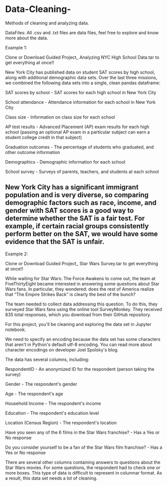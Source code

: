 # Data-Cleaning-
Methods of cleaning and analyzing data.

DataFiles: All .csv and .txt files are data files, feel free to explore and know more about the data. 

Example 1:

Clone or Download Guided Project_ Analyzing NYC High School Data.tar to get everything at once!!

New York City has published data on student SAT scores by high school, along with additional demographic data sets. Over the last three missions, we combined the following data sets into a single, clean pandas dataframe:

SAT scores by school - SAT scores for each high school in New York City

School attendance - Attendance information for each school in New York City

Class size - Information on class size for each school

AP test results - Advanced Placement (AP) exam results for each high school (passing an optional AP exam in a particular subject can earn a student college credit in that subject)

Graduation outcomes - The percentage of students who graduated, and other outcome information

Demographics - Demographic information for each school

School survey - Surveys of parents, teachers, and students at each school

New York City has a significant immigrant population and is very diverse, so comparing demographic factors such as race, income, and gender with SAT scores is a good way to determine whether the SAT is a fair test. For example, if certain racial groups consistently perform better on the SAT, we would have some evidence that the SAT is unfair.
------------------------------------------------------------------------------------------------------------------------------

Example 2:

Clone or Download Guided Project_ Star Wars Survey.tar to get everything at once!!

While waiting for Star Wars: The Force Awakens to come out, the team at FiveThirtyEight became interested in answering some questions about Star Wars fans. In particular, they wondered: does the rest of America realize that “The Empire Strikes Back” is clearly the best of the bunch?

The team needed to collect data addressing this question. To do this, they surveyed Star Wars fans using the online tool SurveyMonkey. They received 835 total responses, which you download from their GitHub repository.

For this project, you'll be cleaning and exploring the data set in Jupyter notebook.

We need to specify an encoding because the data set has some characters that aren't in Python's default utf-8 encoding. You can read more about character encodings on developer Joel Spolsky's blog.

The data has several columns, including:

RespondentID - An anonymized ID for the respondent (person taking the survey)

Gender - The respondent's gender

Age - The respondent's age

Household Income - The respondent's income

Education - The respondent's education level

Location (Census Region) - The respondent's location

Have you seen any of the 6 films in the Star Wars franchise? - Has a Yes or No response

Do you consider yourself to be a fan of the Star Wars film franchise? - Has a Yes or No response

There are several other columns containing answers to questions about the Star Wars movies. For some questions, the respondent had to check one or more boxes. This type of data is difficult to represent in columnar format. As a result, this data set needs a lot of cleaning.
